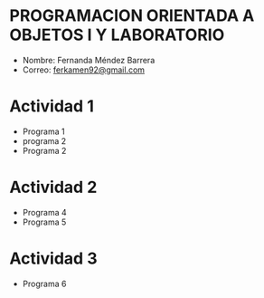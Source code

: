 # PROGRAMACION ORIENTADA A OBJETOS I Y LABORATORIO

- Nombre: Fernanda Méndez Barrera
- Correo: ferkamen92@gmail.com

# Actividad 1
- Programa 1
- programa 2
- Programa 2

# Actividad 2
- Programa 4
- Programa 5

# Actividad 3
- Programa 6